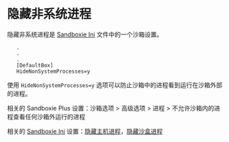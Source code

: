 # 隐藏非系统进程

隐藏非系统进程是 [Sandboxie Ini](SandboxieIni.md) 文件中的一个沙箱设置。

```
   .
   .
   .
   [DefaultBox]
   HideNonSystemProcesses=y
```

使用 `HideNonSystemProcesses=y` 选项可以防止沙箱中的进程看到运行在沙箱外部的进程。

相关的 Sandboxie Plus 设置：沙箱选项 > 高级选项 > 进程 > 不允许沙箱内的进程查看任何沙箱外运行的进程

相关的 [Sandboxie Ini](SandboxieIni.md) 设置：[隐藏主机进程](HideHostProcess.md)，[隐藏沙盒进程](HideSbieProcesses.md)